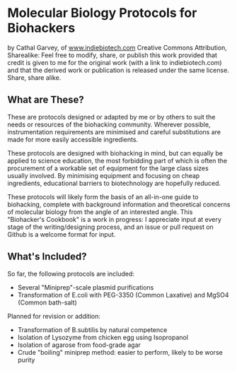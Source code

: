 # Molecular Biology Protocols for Biohackers
by Cathal Garvey, of www.indiebiotech.com
Creative Commons Attribution, Sharealike: Feel free to modify, share, or publish this work provided that credit is given to me for the original work (with a link to indiebiotech.com) and that the derived work or publication is released under the same license. Share, share alike.

## What are These?
These are protocols designed or adapted by me or by others to suit the needs or resources of the biohacking community. Wherever possible, instrumentation requirements are minimised and careful substitutions are made for more easily accessible ingredients.

These protocols are designed with biohacking in mind, but can equally be applied to science education, the most forbidding part of which is often the procurement of a workable set of equipment for the large class sizes usually involved. By minimising equipment and focusing on cheap ingredients, educational barriers to biotechnology are hopefully reduced.

These protocols will likely form the basis of an all-in-one guide to biohacking, complete with background information and theoretical concerns of molecular biology from the angle of an interested angle. This "Biohacker's Cookbook" is a work in progress: I appreciate input at every stage of the writing/designing process, and an issue or pull request on Github is a welcome format for input.

## What's Included?
So far, the following protocols are included:
* Several "Miniprep"-scale plasmid purifications
* Transformation of E.coli with PEG-3350 (Common Laxative) and MgSO4 (Common bath-salt)

Planned for revision or addition:
* Transformation of B.subtilis by natural competence
* Isolation of Lysozyme from chicken egg using Isopropanol
* Isolation of agarose from food-grade agar
* Crude "boiling" miniprep method: easier to perform, likely to be worse purity
